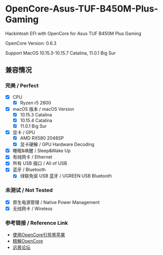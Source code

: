 # OpenCore-Asus-TUF-B450M-Plus-Gaming
Hackintosh EFI with OpenCore for Asus TUF B450M Plus Gaming

OpenCore Version: 0.6.3

Support MacOS 10.15.3-10.15.7 Catalina, 11.0.1 Big Sur

## 兼容情况

### 完美 / Perfect

- [x] CPU
    - [x] Ryzen r5 2600
- [x] macOS 版本 / macOS Version
    - [x] 10.15.3 Catalina
    - [x] 10.15.4 Catalina
    - [x] 11.0.1 Big Sur
- [x] 显卡 / GPU
    - [x] AMD RX580 2048SP
    - [x] 显卡硬解 / GPU Hardware Decoding
- [x] 睡眠&唤醒 / Sleep&Wake Up
- [x] 有线网卡 / Ethernet
- [x] 所有 USB 插口 / All of USB
- [x] 蓝牙 /  Bluetooth
	 -  [x]  绿联免驱 USB 蓝牙 / UGREEN USB Bluetooth

### 未测试 / Not Tested
- [x] 原生电源管理 / Native Power Management
- [x] 无线网卡 / Wireless

### 参考链接 / Reference Link
- [使用OpenCore引导黑苹果](https://blog.xjn819.com/?p=543)
- [精解OpenCore](https://blog.daliansky.net/OpenCore-BootLoader.html)
- [远景论坛](https://bbs.pcbeta.com)
